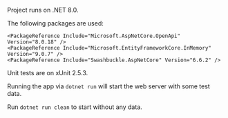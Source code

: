 Project runs on .NET 8.0.

The following packages are used:

    <PackageReference Include="Microsoft.AspNetCore.OpenApi" Version="8.0.18" />
    <PackageReference Include="Microsoft.EntityFrameworkCore.InMemory" Version="9.0.7" />
    <PackageReference Include="Swashbuckle.AspNetCore" Version="6.6.2" />

Unit tests are on xUnit 2.5.3.

Running the app via `dotnet run` will start the web server with some test data.

Run `dotnet run clean` to start without any data.
